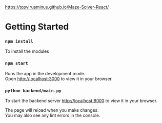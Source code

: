 https://topvirusminus.github.io/Maze-Solver-React/
# Getting Started

### `npm install`
To install the modules

### `npm start`
Runs the app in the development mode.\
Open [http://localhost:3000](http://localhost:3000) to view it in your browser.

### `python backend/main.py`
To start the backend server  [http://localhost:8000](http://localhost:8000) to view it in your browser.

The page will reload when you make changes.\
You may also see any lint errors in the console.
